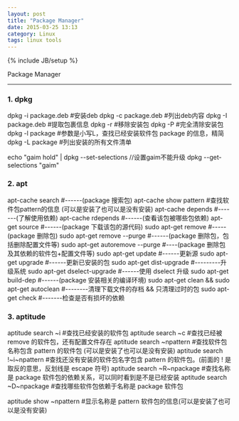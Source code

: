 ```yaml
---
layout: post
title: "Package Manager"
date: 2015-03-25 13:13
category: Linux
tags: linux tools
---
```

{% include JB/setup %}

Package Manager

------

### 1. dpkg
dpkg -i package.deb #安装deb
dpkg -c package.deb #列出deb内容
dpkg -I package.deb #提取包裹信息
dpkg -r #移除安装包
dpkg -P #完全清除安装包
dpkg -l package #参数是小写L，查找已经安装软件包 package 的信息，精简
dpkg -L package #列出安装的所有文件清单

echo "gaim hold" | dpkg --set-selections //设置gaim不能升级
dpkg --get-selections "gaim"

### 2. apt
apt-cache search #------(package 搜索包)
apt-cache show pattern #查找软件包pattern的信息 (可以是安装了也可以是没有安装)
apt-cache depends #-------(了解使用依赖)
apt-cache rdepends #------(查看该包被哪些包依赖)
apt-get source #------(package 下载该包的源代码)
sudo apt-get remove #-----(package 删除包)
sudo apt-get remove --purge #------(package 删除包，包括删除配置文件等)
sudo apt-get autoremove --purge #----(package 删除包及其依赖的软件包+配置文件等)
sudo apt-get update #------更新源
sudo apt-get upgrade #------更新已安装的包
sudo apt-get dist-upgrade #---------升级系统
sudo apt-get dselect-upgrade #------使用 dselect 升级
sudo apt-get build-dep #------(package 安装相关的编译环境)
sudo apt-get clean && sudo apt-get autoclean #--------清理下载文件的存档 && 只清理过时的包
sudo apt-get check #-------检查是否有损坏的依赖

### 3. aptitude
aptitude search ~i #查找已经安装的软件包
aptitude search ~c #查找已经被 remove 的软件包，还有配置文件存在
aptitude search ~npattern #查找软件包名称包含 pattern 的软件包 (可以是安装了也可以是没有安装)
aptitude search \!~i~npattern #查找还没有安装的软件包名字包含 pattern 的软件包。(前面的 ! 是取反的意思，反划线是 escape 符号)
aptitude search ~R~npackage #查找名称是 package 软件包的依赖关系，可以同时看到是不是已经安装
aptitude search ~D~npackage #查找哪些软件包依赖于名称是 package 软件包

aptitude show ~npattern #显示名称是 pattern 软件包的信息(可以是安装了也可以是没有安装)
